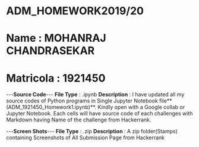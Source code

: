 # ADM_HOMEWORK2019/20
# Name : MOHANRAJ CHANDRASEKAR
# Matricola : 1921450

---**Source Code**--- 
**File Type** : .ipynb
**Description** : I have updated all my source codes of Python programs in Single Jupyter Notebook file**(ADM_1921450_Homework1.ipynb)**.  Kindly open with a Google collab
or Jupyter Notebook.  Each cells will have source code of each challenges with Markdown having Name of the challenge from Hackerrank.

---**Screen Shots**---
**File Type** :  .zip 
**Description** : A zip folder(Stamps) containing Screenshots of All Submission Page from Hackerrank

